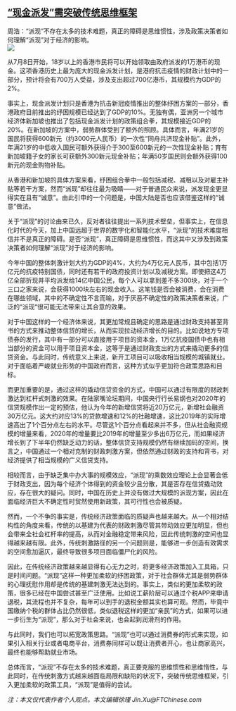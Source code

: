 <!--1593546746000-->
[“现金派发”需突破传统思维框架](https://cn.ft.com/story/001088347?full=y)
------

<div></div><div class="story-lead">周浩：“派现”不存在太多的技术难题，真正的障碍是思维惯性，涉及政策决策者如何理解“派现”对于经济的影响。</div><div class=" story-image image"><img src="https://thumbor.ftacademy.cn/unsafe/1340x754/https://thumbor.ftacademy.cn/unsafe/picture/4/000095884_piclink.jpg"></div><div class="story-body"><div id="story-body-container"><p>从7月8日开始，18岁以上的香港市民将可以开始领取由政府派发的1万港币的现金。这项香港历史上最为庞大的现金派发计划，是港府抗击疫情的财政计划中的一部分，预计将会有700万人受益，涉及支出超过700亿港币，其规模约为GDP的2%。</p><p>事实上，现金派发计划只是香港为抗击新冠疫情推出的整体纾困方案的一部分，香港政府目前推出的纾困规模已经达到了GDP的10%。无独有偶，亚洲另一个城市经济体新加坡也推出了包括现金派发计划的政策组合拳，其规模接近GDP的20%。在新加坡的方案中，弱势群体受到了额外的照顾。具体而言，年满21岁的国民将获得600新元（约3000元人民币）的一次性“同舟共济现金补贴”。此外，年满21岁的中低收入国民可额外获得介于300至600新元的一次性现金补贴；育有新加坡籍子女的家长可获额外300新元现金补贴；年满50岁国民则会额外获得100新元的现金购物补贴。</p><p>从香港和新加坡的具体方案来看，纾困组合拳中一般包括减税、减租以及对雇主补贴等若干方案，然而“派现”却往往最为吸睛——对于普通民众来说，派发现金更显得实在且有“诚意”。由此引申的一个问题是，中国大陆是否也应该借鉴这样的“诚意”做法。</p><p>关于“派现”的讨论由来已久，反对者往往提出一系列技术壁垒，但事实上，在信息化时代的今天，加上中国远超于世界的数字化和智能化水平，“派现”的技术难度相信并不是真正的障碍。是否“派现”，真正障碍是思维惯性，而这其中又涉及到政策决策者如何理解“派现”对于经济的影响。</p><div  data-o-ads-name="mpu-middle1" class="o-ads in-article-advert" data-o-ads-formats-default="false"  data-o-ads-formats-small="FtcMobileMpu"  data-o-ads-formats-medium="FtcMpu" data-o-ads-formats-large="FtcMpu" data-o-ads-formats-extra="FtcMpu" data-o-ads-targeting="cnpos=middle1;" data-cy='[{"devices":["PC","iPhoneWeb","AndroidWeb","iPhoneApp","AndroidApp"],"pattern":"MPU","position":"Middle1","container":"mpuInStory"}]'></div><p>今年中国的整体刺激计划大约为GDP的4%，大约为4万亿元人民币，其中包括1万亿元的抗疫特别国债，同时还有若干的政府投资计划以及减税方案。即使把这4万亿全部折现并平均派发给14亿中国公民，每个人可以拿到差不多300块，对于一个三口之家来说，会获得1000块左右的现金收入。这笔钱是否会被消费，会在消费在哪些领域，其中的不确定性不言而喻，对于厌恶不确定性的政策决策者来说，广泛的“派现“很可能无法带来让其合意的效果。</p><p>对于中国这样的一个经济体来说，其更加常规且确定的思路是通过财政支持甚至背书的方式来推动整体信贷的增长，从而实现拉动经济增长的目的。比如说地方专项债券的发行，其中有一部分可以直接用于项目的资本金，1万亿抗疫国债中也有相当部分的资金可以用于项目资本金，这等于是通过财政支出的方式来撬动更多的信贷资金。与此同时，传统意义上来说，新开工项目可以吸收相当规模的城镇就业。对于面临着严峻就业形势的中国政府而言，这种方式似乎更加符合政策思路和目标。</p><p>而更加重要的是，通过这样的撬动信贷资金的方式，中国可以通过有限度的财政刺激达到杠杆式刺激的效果。在陆家嘴论坛期间，中国央行行长易纲也对2020年的信贷规模作出一定的预估，他认为今年的新增信贷将近20万亿元，新增社会融资30万亿元。这大约对应13%的贷款增速和12%的社融增速，这比2019年的实际增速高出了1个百分点左右的水平。尽管这1个百分点看起来并不多，但从社会融资规模的增量来看，2020年的增量要比2019年的增量至少多出6万亿元，而如果经济增长到了下半年仍然缺乏动力的话，整体信贷支持规模仍然有继续加码的空间，换言之，中国通过一个相对克制的财政刺激方案，但依然通过财政的支持和背书，对经济提供了相当规模的广义信贷支持。</p><p>相较而言，由于缺乏集中办大事的规模效应，“派现”的乘数效应理论上会显著会低于财政支出，因为每个经济个体得到的资金较少且分散，其是否存在信贷撬动效应，存在很大的疑问。同时，中国在历史上并没有做过大规模的派现方案，因此在面临经济巨大不确定性时贸然使用新政策，其可行性也会被质疑。</p><p>然而，一个不争的事实是，传统经济政策面临的质疑声也越来越大。从一个相对结构性的角度来看，传统的以基建为代表的财政刺激尽管其带动效应更加明显，但也会带来全社会杠杆率的提高，从而对金融稳定带来风险，因此传统刺激的空间也显得越来越有限。此外，传统刺激路径的另一个问题则是，能够进一步创造有效需求的空间愈加逼仄，最终导致很多项目面临僵尸化的风险。</p><p>因此，在传统经济政策越来越显得有心无力之时，将更多经济政策加入工具箱，只是时间问题。“派现“这样一种更加柔软的纾困政策，对于社会群体尤其是弱势群体的心理抚慰作用却是传统的基建刺激无法达到的。事实上，类似的更加柔软的政策，很多已经在中国尝试甚至广泛使用。比如说工薪阶层可以通过个税APP来申请退税，其流程也并不复杂，每年可以到手的退税金额其实也算可观。然而，毕竟中国缴纳个税的群体占比仍然很低，类似退税这样的更加“亲民”的方式，如果可以进一步衍生为“派现”，那么对于社会来说，也会起到润滑剂的作用。</p><div data-o-ads-name="mpu-middle2" class="o-ads in-article-advert" data-o-ads-formats-default="false"  data-o-ads-formats-small="FtcMobileMpu"  data-o-ads-formats-medium="false" data-o-ads-formats-large="false" data-o-ads-formats-extra="false" data-o-ads-targeting="cnpos=middle2;" data-cy='[{"devices":["iPhoneWeb","AndroidWeb","iPhoneApp","AndroidApp"],"pattern":"MPU","position":"Middle2","container":"mpuInStory"}]'></div><p>与此同时，我们也可以拓宽政策思路。“派现”也可以通过消费券的形式来实现，如果引入相关行业或者电商平台，消费券同样可以既让消费者开心，也让商家高兴，最终也能够帮助就业市场。</p><p>总体而言，“派现”不存在太多的技术难题，真正要克服的思维惯性和思维惰性，与此同时，在传统刺激方式越来越面临局限和缺陷的状况下，突破传统思维框架，引入更加柔软的政策工具，“派现”是值得的尝试。</p><p><i>注：本文仅代表作者个人观点。本文编辑徐瑾 Jin.Xu@FTChinese.com</i></p></div><div class="clearfloat"></div></div>
